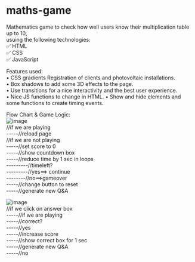 # maths-game  

Mathematics game to check how well users know their multiplication table up to 10,  
usuing the following technologies:     
✅ HTML     
✅ CSS    
✅ JavaScript    

Features used:   
•	CSS gradients Registration of clients and photovoltaic installations.   
•	Box shadows to add some 3D effects to the page.   
•	Use transitions for a nice interactivity and the best user experience.   
•	Nice JS functions to change in HTML.
•	Show and hide elements and some functions to create timing events.

Flow Chart & Game Logic:  
![image](https://github.com/user-attachments/assets/60f33d5f-d2ea-4616-8e58-618b2c9b7681)  
//if we are playing  
	-----//reload page  
//if we are not playing  
	-----//set score to 0  
	-----//show countdown box  
	-----//reduce time by 1 sec in loops  
		---------//timeleft?  
			---------//yes==> continue  
			--------//no==>gameover  
	-----//change button to reset  
	-----//generate new Q&A  

![image](https://github.com/user-attachments/assets/680947b5-9163-43cf-a32e-3175df80bfc9)  
//if we click on answer box  
	-----//if we are playing  
		-----//correct?  
			-----//yes  
				-----//increase score  
				-----//show correct box for 1 sec  
				-----//generate new Q&A  
			-----//no  


